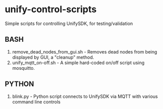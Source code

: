 # unify-control-scripts
Simple scripts for controlling UnifySDK, for testing/validation

## BASH
1. remove_dead_nodes_from_gui.sh - Removes dead nodes from being displayed by GUI, a "cleanup" method.
2. unify_mqtt_on-off.sh - A simple hard-coded on/off script using mosquitto.


## PYTHON
1. blink.py - Python script connects to UnifySDK via MQTT with various command line controls


